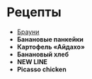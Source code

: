 # Рецепты

- [Брауни](brownie.md)
- **Банановые панкейки**
- **Картофель «Айдахо»**
- **Банановый хлеб**
- **NEW LINE**
- **Picasso chicken**
